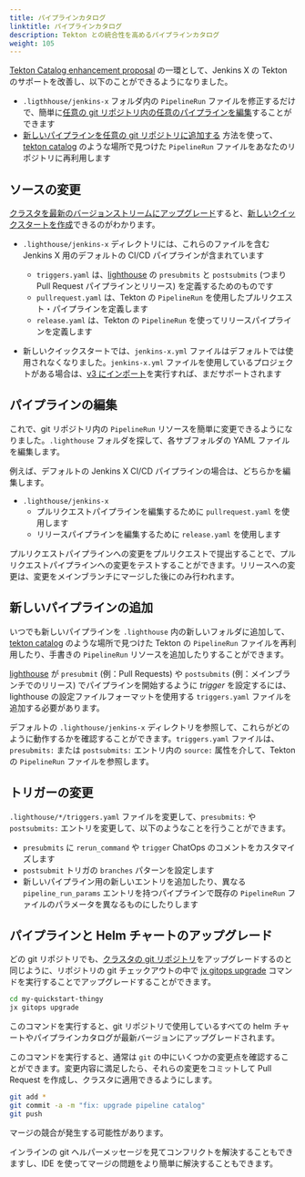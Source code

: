```yaml
---
title: パイプラインカタログ
linktitle: パイプラインカタログ
description: Tekton との統合性を高めるパイプラインカタログ
weight: 105
---
```


[Tekton Catalog enhancement proposal](https://github.com/jenkins-x/enhancements/issues/37) の一環として、Jenkins X の Tekton のサポートを改善し、以下のことができるようになりました。

  * `.ligthhouse/jenkins-x` フォルダ内の `PipelineRun` ファイルを修正するだけで、簡単に[任意の git リポジトリ内の任意のパイプラインを編集](/docs/v3/guides/pipeline-catalog/#editing-pipelines)することができます
  * [新しいパイプラインを任意の git リポジトリに追加する](/docs/v3/guides/pipeline-catalog/#add-new-pipelines) 方法を使って、[tekton catalog](https://github.com/tektoncd/catalog) のような場所で見つけた `PipelineRun` ファイルをあなたのリポジトリに再利用します

## ソースの変更

[クラスタを最新のバージョンストリームにアップグレード](/docs/v3/guides/upgrade/#cluster)すると、[新しいクイックスタートを作成](/docs/v3/create-project/#create-a-new-project-from-a-quickstart)できるのがわかります。

* `.lighthouse/jenkins-x` ディレクトリには、これらのファイルを含む Jenkins X 用のデフォルトの CI/CD パイプラインが含まれています
  * `triggers.yaml` は、[lighthouse](https://github.com/jenkins-x/lighthouse) の `presubmits` と `postsubmits` (つまり Pull Request パイプラインとリリース) を定義するためのものです
  * `pullrequest.yaml` は、Tekton の `PipelineRun` を使用したプルリクエスト・パイプラインを定義します
  * `release.yaml` は、Tekton の `PipelineRun` を使ってリリースパイプラインを定義します
  
* 新しいクイックスタートでは、`jenkins-x.yml` ファイルはデフォルトでは使用されなくなりました。`jenkins-x.yml` ファイルを使用しているプロジェクトがある場合は、[v3 にインポート](/docs/v3/create-project/#import-an-existing-project)を実行すれば、まだサポートされます


## パイプラインの編集

これで、git リポジトリ内の `PipelineRun` リソースを簡単に変更できるようになりました。`.lighthouse` フォルダを探して、各サブフォルダの YAML ファイルを編集します。

例えば、デフォルトの Jenkins X CI/CD パイプラインの場合は、どちらかを編集します。

* `.lighthouse/jenkins-x`
  * プルリクエストパイプラインを編集するために `pullrequest.yaml` を使用します
  * リリースパイプラインを編集するために `release.yaml` を使用します

プルリクエストパイプラインへの変更をプルリクエストで提出することで、プルリクエストパイプラインへの変更をテストすることができます。リリースへの変更は、変更をメインブランチにマージした後にのみ行われます。

## 新しいパイプラインの追加

いつでも新しいパイプラインを `.lighthouse` 内の新しいフォルダに追加して、[tekton catalog](https://github.com/tektoncd/catalog) のような場所で見つけた Tekton の `PipelineRun` ファイルを再利用したり、手書きの `PipelineRun` リソースを追加したりすることができます。

[lighthouse](https://github.com/jenkins-x/lighthouse) が `presubmit` (例：Pull Requests) や `postsubmits` (例：メインブランチでのリリース) でパイプラインを開始するように _trigger_ を設定するには、lighthouse の設定ファイルフォーマットを使用する `triggers.yaml` ファイルを追加する必要があります。

デフォルトの `.lighthouse/jenkins-x` ディレクトリを参照して、これらがどのように動作するかを確認することができます。`triggers.yaml` ファイルは、`presubmits:` または `postsubmits:` エントリ内の `source:` 属性を介して、Tekton の `PipelineRun` ファイルを参照します。
  
## トリガーの変更

`.lighthouse/*/triggers.yaml` ファイルを変更して、`presubmits:` や `postsubmits:` エントリを変更して、以下のようなことを行うことができます。

* `presubmits` に `rerun_command` や `trigger` ChatOps のコメントをカスタマイズします
* `postsubmit` トリガの `branches` パターンを設定します
* 新しいパイプライン用の新しいエントリを追加したり、異なる `pipeline_run_params` エントリを持つパイプラインで既存の `PipelineRun` ファイルのパラメータを異なるものにしたりします
  
## パイプラインと Helm チャートのアップグレード

どの git リポジトリでも、[クラスタの git リポジトリ](/docs/v3/guides/upgrade/#cluster)をアップグレードするのと同じように、リポジトリの git チェックアウトの中で [jx gitops upgrade](https://github.com/jenkins-x/jx-gitops/blob/master/docs/cmd/jx-gitops_update.md) コマンドを実行することでアップグレードすることができます。

```bash
cd my-quickstart-thingy
jx gitops upgrade
```              

このコマンドを実行すると、git リポジトリで使用しているすべての helm チャートやパイプラインカタログが最新バージョンにアップグレードされます。

このコマンドを実行すると、通常は `git` の中にいくつかの変更点を確認することができます。変更内容に満足したら、それらの変更をコミットして Pull Request を作成し、クラスタに適用できるようにします。

```bash
git add *
git commit -a -m "fix: upgrade pipeline catalog"
git push
```               

マージの競合が発生する可能性があります。 

インラインの git ヘルパーメッセージを見てコンフリクトを解決することもできますし、IDE を使ってマージの問題をより簡単に解決することもできます。
